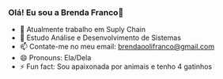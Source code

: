 ### Olá! Eu sou a Brenda Franco👋

- 🔭 Atualmente trabalho em Suply Chain
- 🌱 Estudo Análise e Desenvolvimento de Sistemas
- 📫 Contate-me no meu email: brendaoolifranco@gmail.com
- 😄 Pronouns: Ela/Dela
- ⚡ Fun fact: Sou apaixonada por animais e tenho 4 gatinhos

